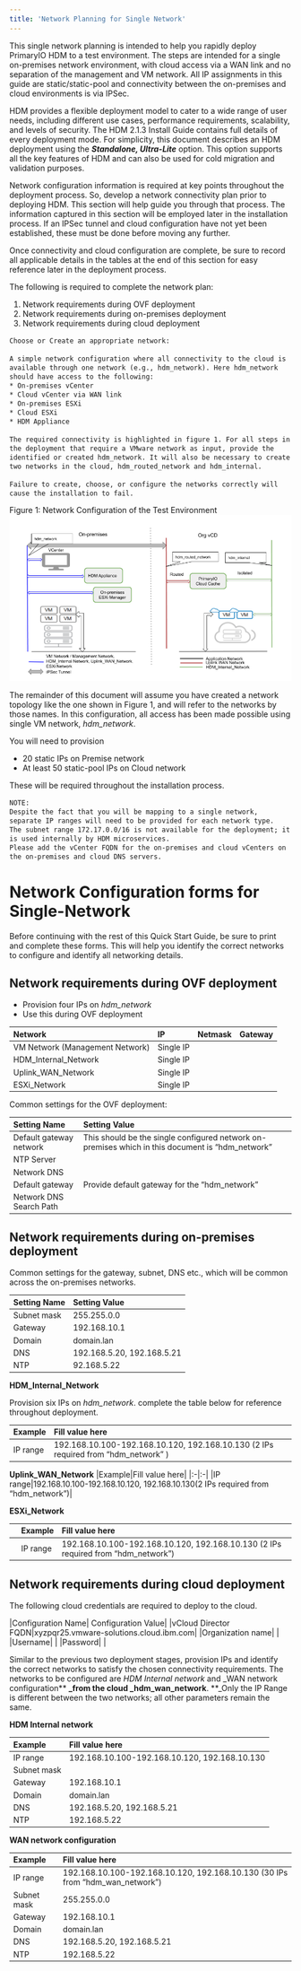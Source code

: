 ```yaml
---
title: 'Network Planning for Single Network'
---
```


This single network planning is intended to help you rapidly deploy PrimaryIO HDM to a test environment. The steps are intended for a single on-premises network environment, with cloud access via a WAN link and no separation of the management and VM network. All IP assignments in this guide are static/static-pool and connectivity between the on-premises and cloud environments is via IPSec. 

HDM provides a flexible deployment model to cater to a wide range of user needs, including different use cases, performance requirements, scalability, and levels of security. The HDM 2.1.3 Install Guide contains full details of every deployment mode. For simplicity, this document describes an HDM deployment using the **_Standalone, Ultra-Lite_** option. This option supports all the key features of HDM and can also be used for cold migration and validation purposes. 


Network configuration information is required at key points throughout the deployment process. So, develop a network connectivity plan prior to deploying HDM. This section will help guide you through that process. The information captured in this section will be employed later in the installation process. If an IPSec tunnel and cloud configuration have not yet been established, these must be done before moving any further. 

Once connectivity and cloud configuration are complete, be sure to record all applicable details in the tables at the end of this section for easy reference later in the deployment process. 

The following is required to complete the network plan: 


1. Network requirements during OVF deployment
1. Network requirements during on-premises deployment
1. Network requirements during cloud deployment

```
Choose or Create an appropriate network:

A simple network configuration where all connectivity to the cloud is available through one network (e.g., hdm_network). Here hdm_network should have access to the following:
* On-premises vCenter 
* Cloud vCenter via WAN link
* On-premises ESXi
* Cloud ESXi
* HDM Appliance

The required connectivity is highlighted in figure 1. For all steps in the deployment that require a VMware network as input, provide the identified or created hdm_network. It will also be necessary to create two networks in the cloud, hdm_routed_network and hdm_internal.

Failure to create, choose, or configure the networks correctly will cause the installation to fail.
```
Figure 1: Network Configuration of the Test Environment
![alt_text](images/image1-qsg.png "image_tooltip")


The remainder of this document will assume you have created a network topology like the one shown in Figure 1, and will refer to the networks by those names. In this configuration, all access has been made possible using single VM network, _hdm_network_.

You will need to provision 

*   20 static IPs on Premise network
*   At least 50 static-pool IPs on Cloud network

These will be required throughout the installation process.

```
NOTE: 
Despite the fact that you will be mapping to a single network, separate IP ranges will need to be provided for each network type.
The subnet range 172.17.0.0/16 is not available for the deployment; it is used internally by HDM microservices.
Please add the vCenter FQDN for the on-premises and cloud vCenters on the on-premises and cloud DNS servers.
```

# Network Configuration forms for Single-Network

Before continuing with the rest of this Quick Start Guide, be sure to print and complete these forms. This will help you identify the correct networks to configure and identify all networking details.

## Network requirements during OVF deployment

*   Provision four IPs on _hdm_network_
*   Use this during OVF deployment

|Network|IP|Netmask|Gateway|
|:-|:-|:-|:-|
|VM Network (Management Network)|Single IP| | |
|HDM_Internal_Network|Single IP| | |
|Uplink_WAN_Network|Single IP| | |
|ESXi_Network|Single IP| | |

Common settings for the OVF deployment:

|Setting Name|Setting Value|
|:-|:-|
|Default gateway network|This should be the single configured network on-premises which in this document is “hdm_network”|
|NTP Server | |
|Network DNS | |
|Default gateway |Provide default gateway for the “hdm_network” |
|Network DNS Search Path | |

## Network requirements during on-premises deployment

Common settings for the gateway, subnet, DNS etc., which will be common across the on-premises networks.

|Setting Name|Setting Value|
|:-|:-|
|Subnet mask|255.255.0.0|
|Gateway|192.168.10.1|
|Domain|domain.lan|
|DNS|192.168.5.20, 192.168.5.21</em> 
|NTP|92.168.5.22|

**HDM_Internal_Network**

Provision six IPs on _hdm_network_. complete the table below for reference throughout deployment.

|Example|Fill value here|
|:-|:-|
|IP range|192.168.10.100-192.168.10.120, 192.168.10.130 (2 IPs required from “hdm_network” )|

**Uplink_WAN_Network**
|Example|Fill value here|
|:-|:-|
|IP range|192.168.10.100-192.168.10.120, 192.168.10.130(2 IPs required from “hdm_network”)|


**ESXi_Network**

| |Example|Fill value here|
|:-|:-|:-|
| |IP range|192.168.10.100-192.168.10.120, 192.168.10.130 (2 IPs required from “hdm_network”)|

## Network requirements during cloud deployment

The following cloud credentials are required to deploy to the cloud.

|Configuration Name| Configuration Value|
|vCloud Director FQDN|xyzpqr25.vmware-solutions.cloud.ibm.com|
|Organization name| |
|Username| |
|Password| |

Similar to the previous two deployment stages, provision IPs and identify the correct networks to satisfy the chosen connectivity requirements. The networks to be configured are _HDM Internal network_ and _WAN network configuration** **_from the cloud _hdm_wan_network**. **_Only the IP Range is different between the two networks; all other parameters remain the same.

**HDM Internal network** 

|Example|Fill value here|
|:-|:-|
|IP range|192.168.10.100-192.168.10.120, 192.168.10.130|(20 IPs from HDM “hdm_internal)|
|Subnet mask||255.255.0.0|
|Gateway|192.168.10.1|
|Domain|domain.lan|
|DNS|192.168.5.20, 192.168.5.21|
|NTP|192.168.5.22|
      
**WAN network configuration**


|Example|Fill value here|
|:-|:-|
|IP range|192.168.10.100-192.168.10.120, 192.168.10.130 (30 IPs from “hdm_wan_network”)|
|Subnet mask|255.255.0.0|
|Gateway|192.168.10.1|
|Domain|domain.lan|
|DNS|192.168.5.20, 192.168.5.21|
|NTP|192.168.5.22|
